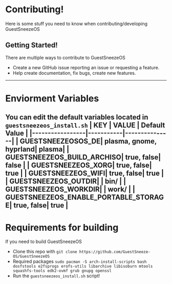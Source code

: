 # Contributing!
Here is some stuff you need to know when contributing/developing GuestSneezeOS
## Getting Started!
There are multiple ways to contribute to GuestSneezeOS
- Create a new GitHub issue reporting an issue or requesting a feature.
- Help create documentation, fix bugs, create new features.

---
# Enviorment Variables
You can edit the default variables located in `guestsneezeos_install.sh`
| KEY             | VALUE     | Default Value |
|-----------------|-----------|---------------|
| GUESTSNEEZEOSOS_DE| plasma, gnome, hyprland| plasma|
| GUESTSNEEZEOS_BUILD_ARCHISO| true, false| false |
| GUESTSNEEZEOS_XORG| true, false| true |
| GUESTSNEEZEOS_WIFI| true, false| true |
| GUESTSNEEZEOS_OUTDIR| <any> | bin/ |
| GUESTSNEEZEOS_WORKDIR| <any> | work/ |
| GUESTSNEEZEOS_ENABLE_PORTABLE_STORAGE| true, false| true |
---
# Requirements for building
If you need to build GuestSneezeOS
* Clone this repo with `git clone https://github.com/GuestSneeze-OS/GuestSneezeOS`
* Required packages `sudo pacman -S arch-install-scripts bash dosfstools e2fsprogs erofs-utils libarchive libisoburn mtools squashfs-tools edk2-ovmf grub gnupg openssl`
* Run the `guestsneezeos_install.sh` script!

